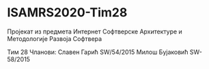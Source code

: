 # ISAMRS2020-Tim28
Пројекат из предмета Интернет Софтверске Архитектуре и Методологије Развоја Софтвера


Тим 28
Чланови:
Славен Гарић SW/54/2015
Милош Бујаковић SW-58/2015
